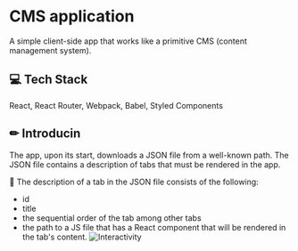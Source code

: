 # CMS application

A simple client-side app that works like a primitive CMS (content management system).

## 💻 Tech Stack

React, React Router, Webpack, Babel, Styled Components

## ✏ Introducin

The app, upon its start, downloads a JSON file from a well-known path. The JSON file contains a description of tabs that must be rendered in the app.

📌 The description of a tab in the JSON file consists of the following:

- id
- title
- the sequential order of the tab among other tabs
- the path to a JS file that has a React component that will be rendered in the tab's content.
  ![Interactivity](https://i.postimg.cc/VsnZFXP9/2023-11-06-14-46-36.png)
